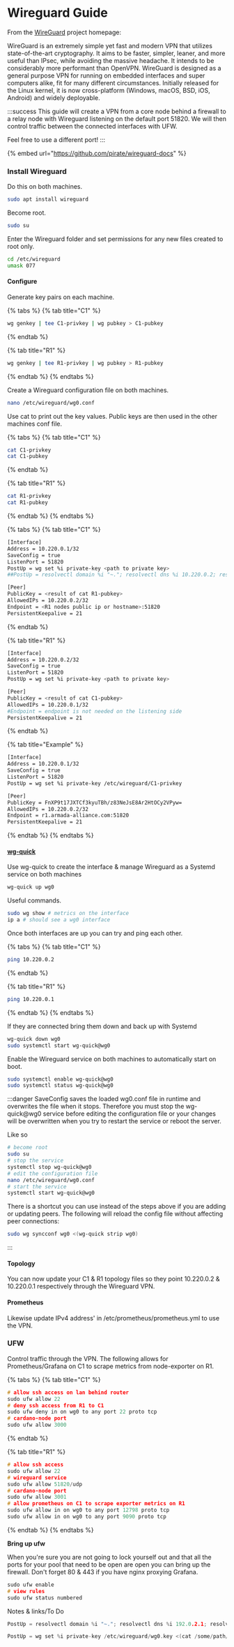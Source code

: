 # Wireguard Guide

From the [WireGuard](https://www.wireguard.com) project homepage:

WireGuard is an extremely simple yet fast and modern VPN that utilizes state-of-the-art cryptography. It aims to be faster, simpler, leaner, and more useful than IPsec, while avoiding the massive headache. It intends to be considerably more performant than OpenVPN. WireGuard is designed as a general purpose VPN for running on embedded interfaces and super computers alike, fit for many different circumstances. Initially released for the Linux kernel, it is now cross-platform (Windows, macOS, BSD, iOS, Android) and widely deployable.

:::success
This guide will create a VPN from a core node behind a firewall to a relay node with Wireguard listening on the default port 51820. We will then control traffic between the connected interfaces with UFW.

Feel free to use a different port!
:::

{% embed url="https://github.com/pirate/wireguard-docs" %}

### Install Wireguard

Do this on both machines.

```bash
sudo apt install wireguard
```

Become root.

```bash
sudo su
```

Enter the Wireguard folder and set permissions for any new files created to root only.

```bash
cd /etc/wireguard
umask 077
```

#### Configure

Generate key pairs on each machine.

{% tabs %}
{% tab title="C1" %}
```bash
wg genkey | tee C1-privkey | wg pubkey > C1-pubkey
```
{% endtab %}

{% tab title="R1" %}
```bash
wg genkey | tee R1-privkey | wg pubkey > R1-pubkey
```
{% endtab %}
{% endtabs %}

Create a Wireguard configuration file on both machines.

```bash
nano /etc/wireguard/wg0.conf
```

Use cat to print out the key values. Public keys are then used in the other machines conf file.

{% tabs %}
{% tab title="C1" %}
```bash
cat C1-privkey
cat C1-pubkey
```
{% endtab %}

{% tab title="R1" %}
```bash
cat R1-privkey
cat R1-pubkey
```
{% endtab %}
{% endtabs %}

{% tabs %}
{% tab title="C1" %}
```bash
[Interface]
Address = 10.220.0.1/32
SaveConfig = true
ListenPort = 51820
PostUp = wg set %i private-key <path to private key>
##PostUp = resolvectl domain %i "~."; resolvectl dns %i 10.220.0.2; resolvectl dnssec %i yes

[Peer]
PublicKey = <result of cat R1-pubkey>
AllowedIPs = 10.220.0.2/32
Endpoint = <R1 nodes public ip or hostname>:51820
PersistentKeepalive = 21
```
{% endtab %}

{% tab title="R1" %}
```bash
[Interface]
Address = 10.220.0.2/32
SaveConfig = true
ListenPort = 51820
PostUp = wg set %i private-key <path to private key>

[Peer]
PublicKey = <result of cat C1-pubkey>
AllowedIPs = 10.220.0.1/32
#Endpoint = endpoint is not needed on the listening side
PersistentKeepalive = 21
```
{% endtab %}

{% tab title="Example" %}
```bash
[Interface]
Address = 10.220.0.1/32
SaveConfig = true
ListenPort = 51820
PostUp = wg set %i private-key /etc/wireguard/C1-privkey

[Peer]
PublicKey = FnXP9t17JXTCf3kyuTBh/z83NeJsE8Ar2HtOCy2VPyw=
AllowedIPs = 10.220.0.2/32
Endpoint = r1.armada-alliance.com:51820
PersistentKeepalive = 21
```
{% endtab %}
{% endtabs %}

#### [wg-quick](https://manpages.debian.org/unstable/wireguard-tools/wg-quick.8.en.html)

Use wg-quick to create the interface & manage Wireguard as a Systemd service on both machines

```bash
wg-quick up wg0
```

Useful commands.

```bash
sudo wg show # metrics on the interface
ip a # should see a wg0 interface
```

Once both interfaces are up you can try and ping each other.

{% tabs %}
{% tab title="C1" %}
```bash
ping 10.220.0.2
```
{% endtab %}

{% tab title="R1" %}
```bash
ping 10.220.0.1
```
{% endtab %}
{% endtabs %}

If they are connected bring them down and back up with Systemd

```bash
wg-quick down wg0
sudo systemctl start wg-quick@wg0
```

Enable the Wireguard service on both machines to automatically start on boot.

```bash
sudo systemctl enable wg-quick@wg0
sudo systemctl status wg-quick@wg0
```

:::danger
SaveConfig saves the loaded wg0.conf file in runtime and overwrites the file when it stops. Therefore you must stop the wg-quick@wg0 service before editing the configuration file or your changes will be overwritten when you try to restart the service or reboot the server.

Like so

```bash
# become root
sudo su
# stop the service
systemctl stop wg-quick@wg0
# edit the configuration file
nano /etc/wireguard/wg0.conf
# start the service
systemctl start wg-quick@wg0
```

There is a shortcut you can use instead of the steps above if you are adding or updating peers. The following will reload the config file without affecting peer connections:

```bash
sudo wg syncconf wg0 <(wg-quick strip wg0)
```

:::

#### Topology

You can now update your C1 & R1 topology files so they point 10.220.0.2 & 10.220.0.1 respectively through the Wireguard VPN.

#### Prometheus

Likewise update IPv4 address' in /etc/prometheus/prometheus.yml to use the VPN.

### UFW

Control traffic through the VPN. The following allows for Prometheus/Grafana on C1 to scrape metrics from node-exporter on R1.

{% tabs %}
{% tab title="C1" %}
```c
# allow ssh access on lan behind router
sudo ufw allow 22
# deny ssh access from R1 to C1
sudo ufw deny in on wg0 to any port 22 proto tcp
# cardano-node port
sudo ufw allow 3000
```
{% endtab %}

{% tab title="R1" %}
```c
# allow ssh access
sudo ufw allow 22
# wireguard service
sudo ufw allow 51820/udp
# cardano-node port
sudo ufw allow 3001
# allow prometheus on C1 to scrape exporter metrics on R1
sudo ufw allow in on wg0 to any port 12798 proto tcp
sudo ufw allow in on wg0 to any port 9090 proto tcp
```
{% endtab %}
{% endtabs %}

**Bring up ufw**

When you're sure you are not going to lock yourself out and that all the ports for your pool that need to be open are open you can bring up the firewall. Don't forget 80 & 443 if you have nginx proxying Grafana.

```c
sudo ufw enable
# view rules
sudo ufw status numbered
```

Notes & links/To Do

```c
PostUp = resolvectl domain %i "~."; resolvectl dns %i 192.0.2.1; resolvectl dnssec %i yes
```

```c
PostUp = wg set %i private-key /etc/wireguard/wg0.key <(cat /some/path/%i/privkey)
```
